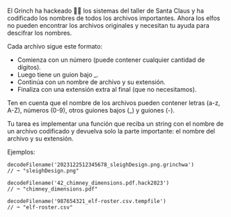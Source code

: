 El Grinch ha hackeado 🏴‍☠️ los sistemas del taller de Santa Claus y ha codificado
los nombres de todos los archivos importantes. Ahora los elfos no pueden
encontrar los archivos originales y necesitan tu ayuda para descifrar los
nombres.

Cada archivo sigue este formato:

- Comienza con un número (puede contener cualquier cantidad de dígitos).
- Luego tiene un guion bajo _.
- Continúa con un nombre de archivo y su extensión.
- Finaliza con una extensión extra al final (que no necesitamos).

Ten en cuenta que el nombre de los archivos pueden contener letras (a-z, A-Z),
números (0-9), otros guiones bajos (_) y guiones (-).

Tu tarea es implementar una función que reciba un string con el nombre de un
archivo codificado y devuelva solo la parte importante: el nombre del archivo y
su extensión.

Ejemplos:

```{javascript}
decodeFilename('2023122512345678_sleighDesign.png.grinchwa')
// ➞ "sleighDesign.png"

decodeFilename('42_chimney_dimensions.pdf.hack2023')
// ➞ "chimney_dimensions.pdf"

decodeFilename('987654321_elf-roster.csv.tempfile')
// ➞ "elf-roster.csv"
```
